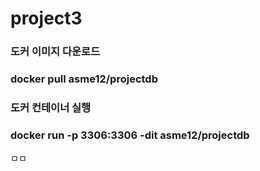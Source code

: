 # project3

### 도커 이미지 다운로드
### docker pull asme12/projectdb
### 도커 컨테이너 실행
### docker run -p 3306:3306 -dit asme12/projectdb
ㅁㅁ
